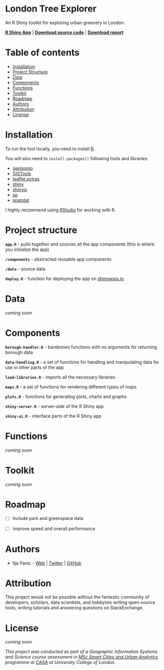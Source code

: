 # London Tree Explorer

An R Shiny toolkit for exploring urban greenery in London.



[**R Shiny App**](https://iljapanic.shinyapps.io/london-tree-explorer/) | [**Download source code**](https://github.com/iljapanic/london-tree-explorer/archive/master.zip) | [**Download report**]()



Table of contents
=================

  * [Installation](#installation)
  * [Project Structure](#project-structure)
  * [Data](#data)
  * [Components](#components)
  * [Functions](#functions)
  * [Toolkit](#toolkit)
  * [Roadmap](#roadmap)
  * [Authors](#authors)
  * [Attribution](#attribution)
  * [License](#license)



Installation
=============

To run the tool locally, you need to install [R](https://www.r-project.org/).

You will also need to ``install.packages()`` following tools and libraries:

- [geojsonio](https://cran.r-project.org/web/packages/geojsonio/index.html)
- [GISTools](https://cran.r-project.org/web/packages/GISTools/index.html)
- [leaflet.extras](https://cran.r-project.org/package=leaflet.extras)
- [shiny](https://cran.r-project.org/package=shiny)
- [shinyjs](https://cran.r-project.org/package=shinyjs)
- [sp](https://cran.r-project.org/package=sp)
- [spatstat](https://cran.r-project.org/package=spatstat)


I highly recommend using [RStudio](https://www.rstudio.com/) for working with R.


Project structure
================


**`app.R`** - pulls together and sources all the app components (this is where you initialize the app)

**`/components`** - abstracted reusable app components

**`/data`** - source data


**`deploy.R`** - function for deploying the app on [shinyapps.io](http://www.shinyapps.io/)


Data
====

*coming soon*


Components
==========

**`borough-handler.R`** - barebones functions with no arguments for returning borough data 


**`data-handling.R`** - a set of functions for handling and manipulating data for use in other parts of the app


**`load-libraries.R`** - imports all the necessary libraries


**`maps.R`** - a set of functions for rendering different types of maps


**`plots.R`** - functions for generating plots, charts and graphs


**`shiny-server.R`** - server-side of the R Shiny app


**`shiny-ui.R`** - interface parts of the R Shiny app


Functions
=========

*coming soon*


Toolkit
=======

*coming soon*


Roadmap
=======

- [ ] Include park and greenspace data
- [ ] Improve speed and overall performance


Authors
=======

* Ilja Panic	- [Web](https://iljapanic.me) | [Twitter](https://twitter.com/iljapanic) | [GitHub](https://github.com/iljapanic/)


Attribution
===========

This project would not be possible without the fantastic community of developers, scholars, data scientists, and hobbyists writing open-source tools, writing tutorials and answering questions on StackExchange.


License
=======

*coming soon*



*This project was conducted as part of a Geographic Information Systems and Science course assessment in [MSc Smart Cities and Urban Analytics](https://www.ucl.ac.uk/prospective-students/graduate/taught/degrees/smart-cities-urban-analytics-msc) programme at [CASA](https://www.ucl.ac.uk/bartlett/casa/) at University College of London.*